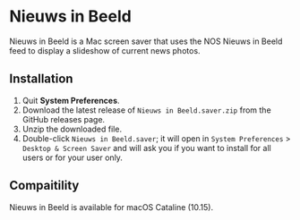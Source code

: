 # Nieuws in Beeld

Nieuws in Beeld is a Mac screen saver that uses the NOS Nieuws in Beeld feed to display a slideshow of current news photos. 

## Installation

1. Quit **System Preferences**.
2. Download the latest release of `Nieuws in Beeld.saver.zip` from the GitHub releases page.
3. Unzip the downloaded file.
4. Double-click `Nieuws in Beeld.saver`; it will open in `System Preferences` > `Desktop & Screen Saver` and will ask you if you want to install for all users or for your user only. 

## Compaitility 

Nieuws in Beeld is available for macOS Cataline (10.15).
